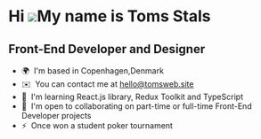 Hi ![](https://user-images.githubusercontent.com/18350557/176309783-0785949b-9127-417c-8b55-ab5a4333674e.gif)My name is Toms Stals
==================================================================================================================================

Front-End Developer and Designer
--------------------------------

*   🌍  I'm based in Copenhagen,Denmark
*   ✉️  You can contact me at [hello@tomsweb.site](mailto:hello@tomsweb.site)
*   🧠  I'm learning React.js library, Redux Toolkit and TypeScript
*   🤝  I'm open to collaborating on part-time or full-time Front-End Developer projects
*   ⚡  Once won a student poker tournament

<!---
ph4ntom5/ph4ntom5 is a ✨ special ✨ repository because its `README.md` (this file) appears on your GitHub profile.
You can click the Preview link to take a look at your changes.
--->
